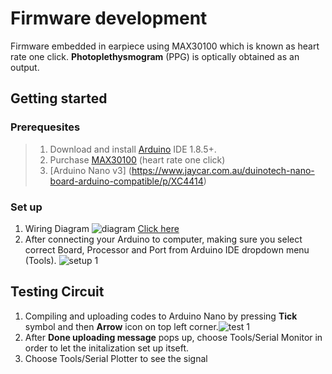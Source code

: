 # Firmware development
Firmware embedded in earpiece using MAX30100 which is known as heart rate one click. **Photoplethysmogram** (PPG) is optically obtained as an output. 

## Getting started

### Prerequesites

>1. Download and install [Arduino](https://www.arduino.cc/en/Main/Software) IDE 1.8.5+.
>2. Purchase [MAX30100](https://au.rs-online.com/web/p/sensor-development-kits/1360770/) (heart rate one click)
>3. [Arduino Nano v3] (https://www.jaycar.com.au/duinotech-nano-board-arduino-compatible/p/XC4414)
 

### Set up
1. Wiring Diagram ![diagram](https://d.pr/b5DVVn)
[Click here](https://flic.kr/p/21JFXiC)
2. After connecting your Arduino to computer, making sure you select correct Board, Processor and Port from Arduino IDE dropdown menu (Tools).
![setup 1](https://d.pr/oi71yu)


## Testing Circuit
1. Compiling and uploading codes to Arduino Nano by pressing **Tick** symbol and then **Arrow** icon on top left corner.![test 1](https://d.pr/LBLFu5)
2. After __Done uploading message__ pops up, choose Tools/Serial Monitor in order to let the initalization set up itseft.
3.  Choose Tools/Serial Plotter to see the signal




